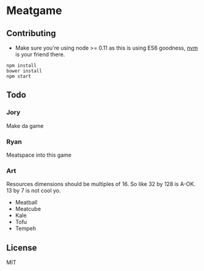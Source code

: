 # Meatgame

## Contributing
 * Make sure you're using node >= 0.11 as this is using ES6 goodness, [nvm](https://github.com/creationix/nvm) is your friend there.

```
npm install
bower install
npm start
```

## Todo

### Jory
Make da game


### Ryan
Meatspace into this game

### Art

Resources dimensions should be multiples of 16. So like 32 by 128 is A-OK. 13 by 7 is not cool yo.

* Meatball
* Meatcube
* Kale
* Tofu
* Tempeh

## License
MIT

